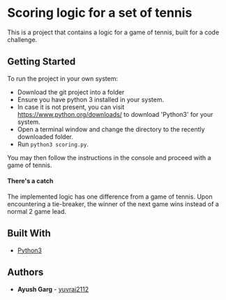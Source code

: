 # Scoring logic for a set of tennis

This is a project that contains a logic for a game of tennis, built for a code challenge.

## Getting Started

To run the project in your own system:
* Download the git project into a folder
* Ensure you have python 3 installed in your system.
* In case it is not present, you can visit https://www.python.org/downloads/ to download 'Python3' for your system.
* Open a terminal window and change the directory to the recently downloaded folder.
* Run `python3 scoring.py`.

You may then follow the instructions in the console and proceed with a game of tennis.

#### There's a catch
The implemented logic has one difference from a game of tennis. Upon encountering a tie-breaker, the winner of the next game wins instead of a normal 2 game lead.

## Built With

* [Python3](https://www.python.org/)

## Authors

* **Ayush Garg** - [yuvraj2112](https://github.com/yuvraj2112)
